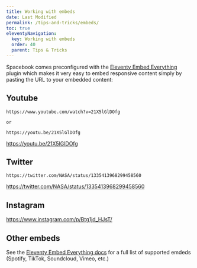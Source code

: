 ```yaml
---
title: Working with embeds 
date: Last Modified
permalink: /tips-and-tricks/embeds/
toc: true
eleventyNavigation:
  key: Working with embeds
  order: 40 
  parent: Tips & Tricks
---
```

Spacebook comes preconfigured with the [Eleventy Embed Everything](https://github.com/gfscott/eleventy-plugin-embed-everything) plugin which makes it very easy to embed responsive content simply by pasting the URL to your embedded content:

## Youtube

```
https://www.youtube.com/watch?v=21X5lGlDOfg

or 

https://youtu.be/21X5lGlDOfg

```

https://youtu.be/21X5lGlDOfg

## Twitter

```
https://twitter.com/NASA/status/1335413968299458560
```
https://twitter.com/NASA/status/1335413968299458560

## Instagram

https://www.instagram.com/p/Btg1jd_HJsT/

## Other embeds 

See the [Eleventy Embed Everything docs](https://github.com/gfscott/eleventy-plugin-embed-everything) for a full list of supported emdeds (Spotify, TikTok, Soundcloud, Vimeo, etc.)

